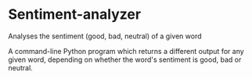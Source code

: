 # Sentiment-analyzer
Analyses the sentiment (good, bad, neutral) of a given word


A command-line Python program which returns a different output for any given word, depending on whether the word's sentiment is good, bad or neutral.
